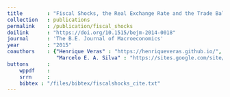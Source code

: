 ```yaml
---
title        : "Fiscal Shocks, the Real Exchange Rate and the Trade Balance"
collection   : publications
permalink    : /publication/fiscal_shocks
doilink      : "https://doi.org/10.1515/bejm-2014-0018"
journal      : 'The B.E. Journal of Macroeconomics'
year         : "2015"
coauthors    : {"Henrique Veras" : "https://henriqueveras.github.io/",
                "Marcelo E. A. Silva" : "https://sites.google.com/site/marceloeasilva/"}
buttons      : 
    wppdf    : 
    srrn     : 
    bibtex : "/files/bibtex/fiscalshocks_cite.txt"
---
```

 